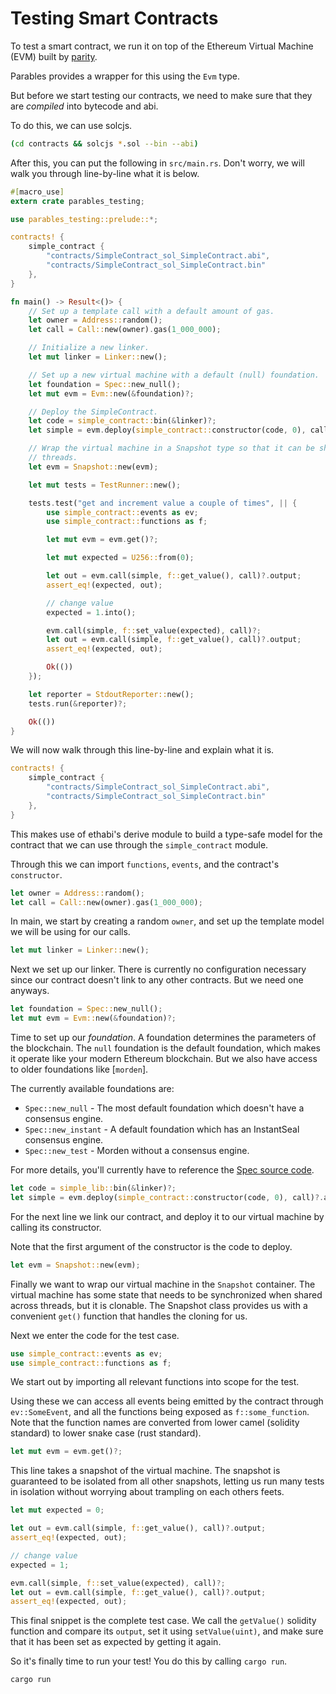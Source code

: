# Testing Smart Contracts

To test a smart contract, we run it on top of the Ethereum Virtual Machine (EVM) built by [parity].

Parables provides a wrapper for this using the `Evm` type.

But before we start testing our contracts, we need to make sure that they are _compiled_ into
bytecode and abi.

To do this, we can use solcjs.

```bash
(cd contracts && solcjs *.sol --bin --abi)
```

After this, you can put the following in `src/main.rs`.
Don't worry, we will walk you through line-by-line what it is below.

```rust
#[macro_use]
extern crate parables_testing;

use parables_testing::prelude::*;

contracts! {
    simple_contract {
        "contracts/SimpleContract_sol_SimpleContract.abi",
        "contracts/SimpleContract_sol_SimpleContract.bin"
    },
}

fn main() -> Result<()> {
    // Set up a template call with a default amount of gas.
    let owner = Address::random();
    let call = Call::new(owner).gas(1_000_000);

    // Initialize a new linker.
    let mut linker = Linker::new();

    // Set up a new virtual machine with a default (null) foundation.
    let foundation = Spec::new_null();
    let mut evm = Evm::new(&foundation)?;

    // Deploy the SimpleContract.
    let code = simple_contract::bin(&linker)?;
    let simple = evm.deploy(simple_contract::constructor(code, 0), call)?.address;

    // Wrap the virtual machine in a Snapshot type so that it can be shared as a snapshot across
    // threads.
    let evm = Snapshot::new(evm);

    let mut tests = TestRunner::new();

    tests.test("get and increment value a couple of times", || {
        use simple_contract::events as ev;
        use simple_contract::functions as f;

        let mut evm = evm.get()?;

        let mut expected = U256::from(0);

        let out = evm.call(simple, f::get_value(), call)?.output;
        assert_eq!(expected, out);

        // change value
        expected = 1.into();

        evm.call(simple, f::set_value(expected), call)?;
        let out = evm.call(simple, f::get_value(), call)?.output;
        assert_eq!(expected, out);

        Ok(())
    });

    let reporter = StdoutReporter::new();
    tests.run(&reporter)?;

    Ok(())
}
```

We will now walk through this line-by-line and explain what it is.

```rust
contracts! {
    simple_contract {
        "contracts/SimpleContract_sol_SimpleContract.abi",
        "contracts/SimpleContract_sol_SimpleContract.bin"
    },
}
```

This makes use of ethabi's derive module to build a type-safe model for the contract that we can
use through the `simple_contract` module.

Through this we can import `functions`, `events`, and the contract's `constructor`.

```rust
let owner = Address::random();
let call = Call::new(owner).gas(1_000_000);
```

In main, we start by creating a random `owner`, and set up the template model we will be using for
our calls.

```rust
let mut linker = Linker::new();
```

Next we set up our linker. There is currently no configuration necessary since our contract doesn't
link to any other contracts. But we need one anyways.

```rust
let foundation = Spec::new_null();
let mut evm = Evm::new(&foundation)?;
```

Time to set up our _foundation_. A foundation determines the parameters of the blockchain.
The `null` foundation is the default foundation, which makes it operate like your modern Ethereum
blockchain.
But we also have access to older foundations like [`morden`].

The currently available foundations are:

* `Spec::new_null` - The most default foundation which doesn't have a consensus engine.
* `Spec::new_instant` - A default foundation which has an InstantSeal consensus engine.
* `Spec::new_test` - Morden without a consensus engine.

For more details, you'll currently have to reference the [Spec source code].

```rust
let code = simple_lib::bin(&linker)?;
let simple = evm.deploy(simple_contract::constructor(code, 0), call)?.address;
```

For the next line we link our contract, and deploy it to our virtual machine by calling its
constructor.

Note that the first argument of the constructor is the code to deploy.

```rust
let evm = Snapshot::new(evm);
```

Finally we want to wrap our virtual machine in the `Snapshot` container.
The virtual machine has some state that needs to be synchronized when shared across threads, but it
is clonable.
The Snapshot class provides us with a convenient `get()` function that handles the cloning for us.

Next we enter the code for the test case.

```rust
use simple_contract::events as ev;
use simple_contract::functions as f;
```

We start out by importing all relevant functions into scope for the test.

Using these we can access all events being emitted by the contract through `ev::SomeEvent`, and all
the functions being exposed as `f::some_function`.
Note that the function names are converted from lower camel (solidity standard) to lower snake case
(rust standard).

```rust
let mut evm = evm.get()?;
```

This line takes a snapshot of the virtual machine.
The snapshot is guaranteed to be isolated from all other snapshots, letting us run many tests in
isolation without worrying about trampling on each others feets.

```rust
let mut expected = 0;

let out = evm.call(simple, f::get_value(), call)?.output;
assert_eq!(expected, out);

// change value
expected = 1;

evm.call(simple, f::set_value(expected), call)?;
let out = evm.call(simple, f::get_value(), call)?.output;
assert_eq!(expected, out);
```

This final snippet is the complete test case.
We call the `getValue()` solidity function and compare its `output`, set it using `setValue(uint)`,
and make sure that it has been set as expected by getting it again.

So it's finally time to run your test!
You do this by calling `cargo run`.

```bash
cargo run
```

[parity]: https://github.com/paritytech/parity
[`mordem`]: https://blog.ethereum.org/2016/11/20/from-morden-to-ropsten/
[Spec source code]: https://github.com/paritytech/parity/blob/master/ethcore/src/spec/spec.rs
